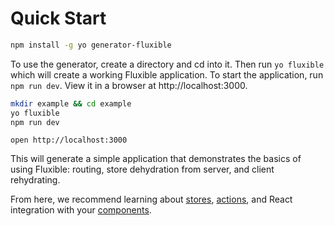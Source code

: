 # Quick Start

 ```bash
npm install -g yo generator-fluxible
 ```

To use the generator, create a directory and cd into it. Then run `yo fluxible` which will create a working Fluxible application. To start the application, run `npm run dev`. View it in a browser at http://localhost:3000.

```bash
mkdir example && cd example
yo fluxible
npm run dev
```

`open http://localhost:3000`

This will generate a simple application that demonstrates the basics of using Fluxible: routing, store dehydration from server, and client rehydrating.

From here, we recommend learning about [stores](api/Stores.md), [actions](api/Actions.md), and React integration with your [components](api/Components.md).
